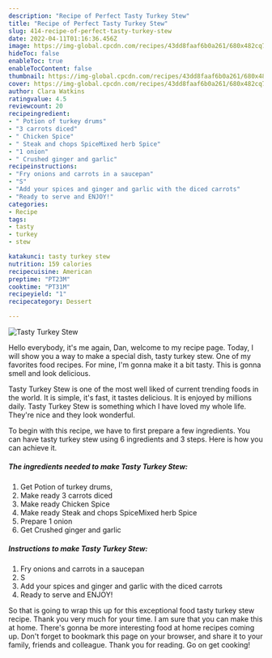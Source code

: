 ```yaml
---
description: "Recipe of Perfect Tasty Turkey Stew"
title: "Recipe of Perfect Tasty Turkey Stew"
slug: 414-recipe-of-perfect-tasty-turkey-stew
date: 2022-04-11T01:16:36.456Z
image: https://img-global.cpcdn.com/recipes/43dd8faaf6b0a261/680x482cq70/tasty-turkey-stew-recipe-main-photo.jpg
hideToc: false
enableToc: true
enableTocContent: false
thumbnail: https://img-global.cpcdn.com/recipes/43dd8faaf6b0a261/680x482cq70/tasty-turkey-stew-recipe-main-photo.jpg
cover: https://img-global.cpcdn.com/recipes/43dd8faaf6b0a261/680x482cq70/tasty-turkey-stew-recipe-main-photo.jpg
author: Clara Watkins
ratingvalue: 4.5
reviewcount: 20
recipeingredient:
- " Potion of turkey drums"
- "3 carrots diced"
- " Chicken Spice"
- " Steak and chops SpiceMixed herb Spice"
- "1 onion"
- " Crushed ginger and garlic"
recipeinstructions:
- "Fry onions and carrots in a saucepan"
- "S"
- "Add your spices and ginger and garlic with the diced carrots"
- "Ready to serve and ENJOY!"
categories:
- Recipe
tags:
- tasty
- turkey
- stew

katakunci: tasty turkey stew 
nutrition: 159 calories
recipecuisine: American
preptime: "PT23M"
cooktime: "PT31M"
recipeyield: "1"
recipecategory: Dessert

---
```



![Tasty Turkey Stew](https://img-global.cpcdn.com/recipes/43dd8faaf6b0a261/680x482cq70/tasty-turkey-stew-recipe-main-photo.jpg)

Hello everybody, it's me again, Dan, welcome to my recipe page. Today, I will show you a way to make a special dish, tasty turkey stew. One of my favorites food recipes. For mine, I'm gonna make it a bit tasty. This is gonna smell and look delicious.



Tasty Turkey Stew is one of the most well liked of current trending foods in the world. It is simple, it's fast, it tastes delicious. It is enjoyed by millions daily. Tasty Turkey Stew is something which I have loved my whole life. They're nice and they look wonderful.


To begin with this recipe, we have to first prepare a few ingredients. You can have tasty turkey stew using 6 ingredients and 3 steps. Here is how you can achieve it.

<!--inarticleads1-->

##### The ingredients needed to make Tasty Turkey Stew:

1. Get  Potion of turkey drums,
1. Make ready 3 carrots diced
1. Make ready  Chicken Spice
1. Make ready  Steak and chops SpiceMixed herb Spice
1. Prepare 1 onion
1. Get  Crushed ginger and garlic




<!--inarticleads2-->

##### Instructions to make Tasty Turkey Stew:

1. Fry onions and carrots in a saucepan
1. S
1. Add your spices and ginger and garlic with the diced carrots
1. Ready to serve and ENJOY!



So that is going to wrap this up for this exceptional food tasty turkey stew recipe. Thank you very much for your time. I am sure that you can make this at home. There's gonna be more interesting food at home recipes coming up. Don't forget to bookmark this page on your browser, and share it to your family, friends and colleague. Thank you for reading. Go on get cooking!
